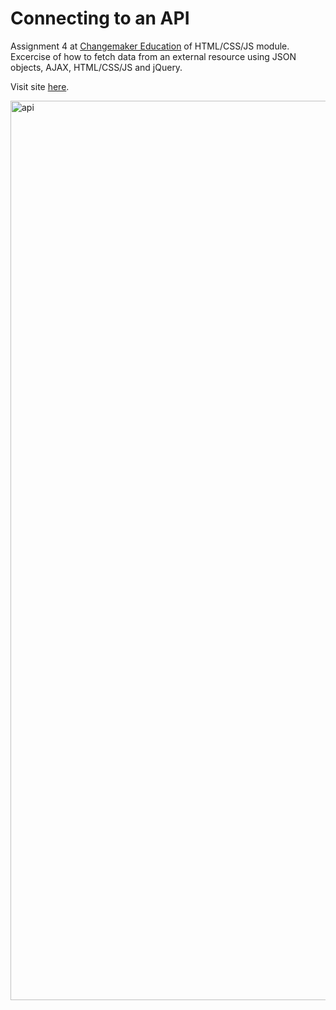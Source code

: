 # Connecting to an API
Assignment 4 at [Changemaker Education](https://cmeducations.se/utbildningar/program/frontend-app-developer) of HTML/CSS/JS module. Excercise of how to fetch data from an external resource using JSON objects, AJAX, HTML/CSS/JS and jQuery.

Visit site [here](https://jennynguyenoberg.github.io/api-assign4/).

<img width="1439" alt="api" src="https://user-images.githubusercontent.com/116844306/216373350-abfcf250-7ac5-43ba-9f78-249b7c32085a.png">
